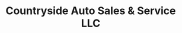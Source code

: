 ---
title: "Countryside Auto Sales & Service LLC"
url: /coplay/countryside-auto-sales-und-service-llc/
shop: Autohaus
---